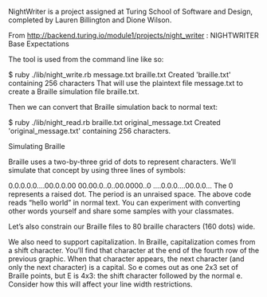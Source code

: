 NightWriter is a project assigned at Turing School of Software and Design, completed by Lauren Billington and Dione Wilson. 

From http://backend.turing.io/module1/projects/night_writer :
NIGHTWRITER
Base Expectations

The tool is used from the command line like so:

$ ruby ./lib/night_write.rb message.txt braille.txt
Created 'braille.txt' containing 256 characters
That will use the plaintext file message.txt to create a Braille simulation file braille.txt.

Then we can convert that Braille simulation back to normal text:

$ ruby ./lib/night_read.rb braille.txt original_message.txt
Created 'original_message.txt' containing 256 characters.


Simulating Braille

Braille uses a two-by-three grid of dots to represent characters. We’ll simulate that concept by using three lines of symbols:

0.0.0.0.0....00.0.0.00
00.00.0..0..00.0000..0
....0.0.0....00.0.0...
The 0 represents a raised dot. The period is an unraised space. The above code reads “hello world” in normal text. You can experiment with converting other words yourself and share some samples with your classmates.

Let’s also constrain our Braille files to 80 braille characters (160 dots) wide.

We also need to support capitalization. In Braille, capitalization comes from a shift character. You’ll find that character at the end of the fourth row of the previous graphic. When that character appears, the next character (and only the next character) is a capital. So e comes out as one 2x3 set of Braille points, but E is 4x3: the shift character followed by the normal e. Consider how this will affect your line width restrictions.

